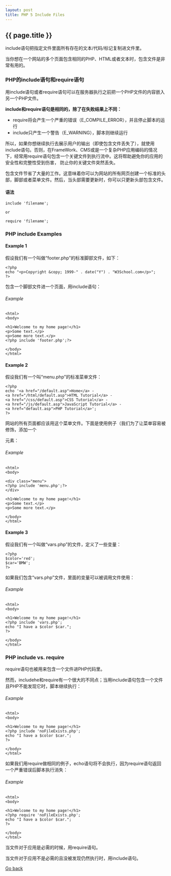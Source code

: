 ```yaml
---
layout: post
title: PHP 5 Include Files
---
```

## {{ page.title }}

include语句把指定文件里面所有存在的文本/代码/标记复制进文件里。

当你想在一个网站的多个页面包含相同的PHP、HTML或者文本时，包含文件是非常有用的。

### PHP的include语句和require语句

用include语句或者require语句可以在服务器执行之前把一个PHP文件的内容嵌入另一个PHP文件。

**include和require语句是相同的，除了在失败结果上不同：**
* require将会产生一个严重的错误（E_COMPILE_ERROR），并且停止脚本的运行
* include只产生一个警告（E_WARNING），脚本则继续运行

所以，如果你想继续执行去展示用户的输出（即使包含文件丢失了），就使用include语句。否则，在FrameWork、CMS或是一个复杂PHP应用编码的情况下，经常用require语句包含一个关键文件到执行流中。这将帮助避免你的应用的安全性和完整性受到伤害， 防止你的关键文件突然丢失。

包含文件节省了大量的工作。这意味着你可以为网站的所有网页创建一个标准的头部，脚部或者菜单文件。然后，当头部需要更新时，你可以只更新头部包含文件。

#### 语法

```
include 'filename';

or

require 'filename';
```
### PHP include Examples

#### Example 1

假设我们有一个叫做“footer.php”的标准脚部文件，如下：

```
<?php
echo "<p>Copyright &copy; 1999-" . date("Y") . "W3School.com</p>";
?>
```
包含一个脚部文件进一个页面，用include语句：

###### Example
```
<html>
<body>

<h1>Welcome to my home page!</h1>
<p>Some text.</p>
<p>Some more text.</p>
<?php include 'footer.php';?>

</body>
</html>
```
#### Example 2

假设我们有一个叫“menu.php”的标准菜单文件：
```
<?php
echo '<a href="/default.asp">Home</a> -
<a href="/html/default.asp">HTML Tutorial</a> -
<a href="/css/default.asp">CSS Tutorial</a> -
<a href="/js/default.asp">JavaScript Tutorial</a> -
<a href="default.asp">PHP Tutorial</a>';
?>
```
网站的所有页面都应该用这个菜单文件。下面是使用例子（我们为了让菜单容易被修饰，添加一个<div>元素：

###### Example
```
<html>
<body>

<div class="menu">
<?php include 'menu.php';?>
</div>

<h1>Welcome to my home page!</h1>
<p>Some text.</p>
<p>Some more text.</p>

</body>
</html>
```
#### Example 3
假设我们有一个叫做“vars.php”的文件，定义了一些变量：
```
<?php
$color='red';
$car='BMW';
?>
```
如果我们包含“vars.php”文件，里面的变量可以被调用文件使用：

###### Example
```
<html>
<body>

<h1>Welcome to my home page!</h1>
<?php include 'vars.php';
echo "I have a $color $car.";
?>

</body>
</html>
```
### PHP include vs. require
require语句也被用来包含一个文件进PHP代码里。

然而，includehe和require有一个很大的不同点；当用include语句包含一个文件且PHP不能发现它时，脚本继续执行：

###### Example
```
<html>
<body>

<h1>Welcome to my home page!</h1>
<?php include 'noFileExists.php';
echo "I have a $color $car.";
?>

</body>
</html>
```
如果我们用require做相同的例子，echo语句将不会执行，因为require语句返回一个严重错误后脚本执行消失：

###### Example
```
<html>
<body>

<h1>Welcome to my home page!</h1>
<?php require 'noFileExists.php';
echo "I have a $color $car.";
?>

</body>
</html>
```
当文件对于应用是必需的时候，用require语句。

当文件对于应用不是必需的且没被发现仍然执行时，用include语句。

[Go back](/index.html)













